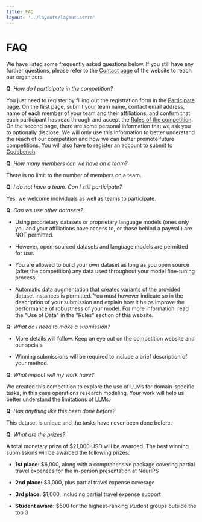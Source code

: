 ```yaml
---
title: FAQ
layout: '../layouts/layout.astro'
---
```


# FAQ

We have listed some frequently asked questions below. If you still have any further questions, please refer to the [Contact page](https://nl4opt.github.io/neurips-2024/contact/) of the website to reach our organizers.

**Q**: *How do I participate in the competition?*

You just need to register by filling out the registration form in the [Participate page](https://nl4opt.github.io/neurips-2024/participate/). On the first page, submit your team name, contact email address, name of each member of your team and their affiliations, and confirm that each participant has read through and accept the [Rules of the competition](https://nl4opt.github.io/neurips-2024/rules/). On the second page, there are some personal information that we ask you to optionally disclose. We will only use this information to better understand the reach of our competition and how we can better promote future competitions. You will also have to register an account to [submit to Codabench](https://www.codabench.org/competitions/2598/).

**Q**: *How many members can we have on a team?*

There is no limit to the number of members on a team.

**Q**: *I do not have a team. Can I still participate?*

Yes, we welcome individuals as well as teams to participate.

**Q**:  *Can we use other datasets?*

- Using proprietary datasets or proprietary language models (ones only you and your affiliations have access to, or those behind a paywall) are NOT permitted.

- However, open-sourced datasets and language models are permitted for use.

- You are allowed to build your own dataset as long as you open source (after the competition) any data used throughout your model fine-tuning process.

- Automatic data augmentation that creates variants of the provided dataset instances is permitted. You must however indicate so in the description of your submission and explain how it helps improve the performance of robustness of your model. For more information. read the "Use of Data" in the "Rules" section of this website.

**Q**: *What do I need to make a submission?*

<!-- * Make sure you include the following in your submission:

  * Same ID code given after registration to identify their multiple submissions.

  * A Poetry configuration to manage the participant's Python library dependencies in a deterministic way. Please refer to the template in the starter kit and tutorial for a step-by-step guide.

  * A binary file for the trained model.

  * If the output of your model format is different from that of the baseline model provided im the starter kit, please provide a conversion script. Please refer to the tutorial for more details.

  * For the second sub-task. if you used a different meaning representation. please provide a script to convert their model prediction to the canonical format used for evaluation. Refer to the example/default conversion script in the starter kit. -->

* More details will follow. Keep an eye out on the competition website and our socials.

* Winning submissions will be required to include a brief description of your method.

**Q**: *What impact will my work have?*

We created this competition to explore the use of LLMs for domain-specific tasks, in this case operations research modeling. Your work will help us better understand the limitations of LLMs.

**Q**: *Has anything like this been done before?*

This dataset is unique and the tasks have never been done before.

**Q**: *What are the prizes?*

A total monetary prize of $21,000 USD will be awarded. The best winning submissions will be awarded the following prizes:

- **1st place:** $6,000, along with a comprehensive package covering partial travel expenses for the in-person presentation at NeurIPS

- **2nd place:** $3,000, plus partial travel expense coverage

- **3rd place:** $1,000, including partial travel expense support

- **Student award:** $500 for the highest-ranking student groups outside the top 3
